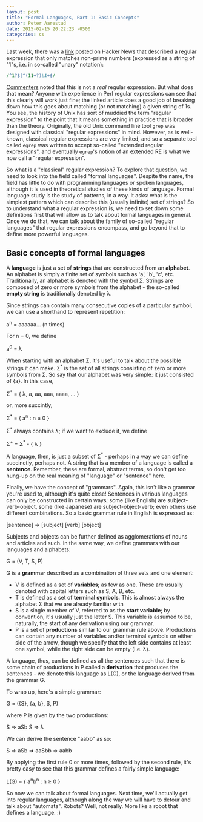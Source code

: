 ```yaml
---
layout: post
title: "Formal Languages, Part 1: Basic Concepts"
author: Peter Aarestad
date: 2015-02-15 20:22:23 -0500
categories: cs
---
```


Last week, there was a <a href="http://www.catonmat.net/blog/perl-regex-that-matches-prime-numbers/">link</a> posted on Hacker News that described a regular expression that only matches non-prime numbers (expressed as a string of "1"s, i.e. in so-called "unary" notation):

```perl
/^1?$|^(11+?)\1+$/
```

<a href="https://news.ycombinator.com/item?id=3391547">Commenters</a> noted that this is not a <em>real</em> regular expression. But what does that mean? Anyone with experience in Perl regular expressions can see that this clearly will work just fine; the linked article does a good job of breaking down how this goes about matching (or not matching) a given string of 1s. You see, the history of Unix has sort of muddied the term "regular expression" to the point that it means something in practice that is broader than the theory. Originally, the old Unix command line tool <code>grep</code> was designed with classical "regular expressions" in mind. However, as is well-known, classical regular expressions are very limited, and so a separate tool called <code>egrep</code> was written to accept so-called "extended regular expressions", and eventually <code>egrep</code>'s notion of an extended RE is what we now call a "regular expression".

So what is a "classical" regular expression? To explore that question, we need to look into the field called "formal languages". Despite the name, the field has little to do with programming languages or spoken languages, although it is used in theoretical studies of these kinds of language. Formal language study is the study of patterns, in a way. It asks: what is the simplest pattern which can describe this (usually infinite) set of strings? So to understand what a regular expression is, we need to set down some definitions first that will allow us to talk about formal languages in general. Once we do that, we can talk about the family of so-called "regular languages" that regular expressions encompass, and go beyond that to define more powerful languages.

<h2>Basic concepts of formal languages</h2>

A <strong>language</strong> is just a set of <strong>string</strong>s that are constructed from an <strong>alphabet</strong>. An alphabet is simply a finite set of symbols such as 'a', 'b', 'c', etc. Traditionally, an alphabet is denoted with the symbol &Sigma;. Strings are composed of zero or more symbols from the alphabet - the so-called <strong>empty string</strong> is traditionally denoted by &lambda;.

Since strings can contain many consecutive copies of a particular symbol, we can use a shorthand to represent repetition:

a<sup>n</sup> = aaaaaa&hellip; (n times)

For n = 0, we define 

a<sup>0</sup> = &lambda;

When starting with an alphabet &Sigma;, it's useful to talk about the possible strings it can make. &Sigma;<sup>*</sup> is the set of all strings consisting of zero or more symbols from &Sigma;. So say that our alphabet was very simple: it just consisted of {a}. In this case,

&Sigma;<sup>*</sup> = { &lambda;, a, aa, aaa, aaaa, &hellip; }

or, more succintly,

&Sigma;<sup>*</sup> = { a<sup>n</sup> : n &ge; 0 }

&Sigma;<sup>*</sup> always contains &lambda;; if we want to exclude it, we define

&Sigma;<sup>+</sup> = &Sigma;<sup>*</sup> - { &lambda; }

A language, then, is just a subset of &Sigma;<sup>*</sup> - perhaps in a way we can define succinctly, perhaps not. A string that is a member of a language is called a <strong>sentence</strong>. Remember, these are formal, abstract terms, so don't get too hung-up on the real meaning of "language" or "sentence" here.

Finally, we have the concept of "grammars". Again, this isn't like a grammar you're used to, although it's quite close! Sentences in various languages can only be constructed in certain ways; some (like English) are subject-verb-object, some (like Japanese) are subject-object-verb; even others use different combinations. So a basic grammar rule in English is expressed as:

[sentence] &rArr; [subject] [verb] [object]

Subjects and objects can be further defined as agglomerations of nouns and articles and such. In the same way, we define grammars with our languages and alphabets:

G = (V, T, S, P)

G is a <strong>grammar</strong> described as a combination of three sets and one element:

<ul>
  <li>V is defined as a set of <b>variables</b>; as few as one. These are usually denoted with capital letters such as S, A, B, etc.</li>
  <li>T is defined as a set of <b>terminal symbols</b>. This is almost always the alphabet &Sigma; that we are already familiar with</li>
  <li>S is a single member of V, referred to as the <b>start variable</b>; by convention, it's usually just the letter S. This variable is assumed to be, naturally, the start of any derivation using our grammar.</li>
  <li>P is a set of <b>productions</b> similar to our grammar rule above. Productions can contain any number of variables and/or terminal symbols on either side of the arrow, though we specify that the left side contains at least one symbol, while the right side can be empty (i.e. &lambda;).
</ul>

A language, thus, can be defined as all the sentences such that there is some chain of productions in P called a <b>derivation</b> that produces the sentences - we denote this language as L(G), or the language derived from the grammar G.

To wrap up, here's a simple grammar:

G = ({S}, {a, b}, S, P)

where P is given by the two productions:

S &rArr; aSb
S &rArr; &lambda;

We can derive the sentence "aabb" as so:

S &rArr; aSb &rArr; aaSbb &rArr; aabb

By applying the first rule 0 or more times, followed by the second rule, it's pretty easy to see that this grammar defines a fairly simple language:

L(G) = { a<sup>n</sup>b<sup>n</sup> : n &ge; 0 }

So now we can talk about formal languages. Next time, we'll actually get into regular languages, although along the way we will have to detour and talk about "automata". Robots? Well, not really. More like a robot that defines a language. :)
